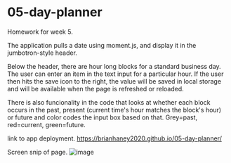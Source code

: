 # 05-day-planner
Homework for week 5.  

The application pulls a date using moment.js, and display it in the 
jumbotron-style header.

Below the header, there are hour long blocks for a standard business day.
The user can enter an item in the text input for a particular hour.  If the
user then hits the save icon to the right, the value will be saved in local storage and will be available when the page is refreshed or reloaded.

There is also funcionality in the code that looks at whether each block occurs in the past, present (current time's hour matches the block's hour) or future and color codes the input box based on that.  Grey=past, red=current, green=future.


link to app deployment.
https://brianhaney2020.github.io/05-day-planner/

Screen snip of page.
![image](https://user-images.githubusercontent.com/76619826/112545185-4b1d0e80-8d8e-11eb-9168-42ea514aa90e.png)

